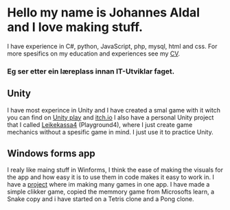 # Hello my name is Johannes Aldal and I love making stuff.

I have experience in C#, python, JavaScript, php, mysql, html and css.
For more spesifics on my education and experiences see my [CV](https://github.com/JohannesAldal-Jobloop/JohannesAldal-Jobloop/blob/main/Johannes_Aldal_CV%20(1).pdf).

### Eg ser etter ein læreplass innan IT-Utviklar faget.

## Unity
I have most experince in Unity and I have created a smal game with it witch you can find on [Unity play](https://play.unity.com/mg/other/omringa-v1-00-final) and [itch.io](https://gottejos.itch.io/omringa)
I also have a personal Unity project that I called [Leikekassa4](https://github.com/JohannesAldal-Jobloop/Leikekassa4) (Playground4), where I just create game mechanics without a spesific game in mind. I just use it to practice Unity.

## Windows forms app
I realy like maing stuff in Winforms, I think the ease of making the visuals for the app and how easy it is to use them in code makes it easy to work in. I have a [project](https://github.com/JohannesAldal-Jobloop/ClickerGameWFA) where im making many games in one app. I have made a simple clikker game, copied the memmory game from Microsofts learn, a Snake copy and i have started on a Tetris clone and a Pong clone.

<!--
**JohannesAldal-Jobloop/JohannesAldal-Jobloop** is a ✨ _special_ ✨ repository because its `README.md` (this file) appears on your GitHub profile.

Here are some ideas to get you started:

- 🔭 I’m currently working on ...
- 🌱 I’m currently learning ...
- 👯 I’m looking to collaborate on ...
- 🤔 I’m looking for help with ...
- 💬 Ask me about ...
- 📫 How to reach me: ...
- 😄 Pronouns: ...
- ⚡ Fun fact: ...
-->
